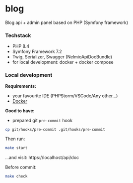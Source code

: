 # blog
Blog api + admin panel based on PHP (Symfony framework)

### Techstack

- PHP 8.4
- Symfony Framework 7.2
- Twig, Serializer, Swagger (NelmioApiDocBundle)
- for local development: docker + docker compose

### Local development

**Requirements:**
- your favourite IDE (PHPStorm/VSCode/Any other...)
- [Docker](https://docs.docker.com/get-started/get-docker/)

**Good to have:**
- prepared git `pre-commit` hook
```bash
cp git/hooks/pre-commit .git/hooks/pre-commit
```

Then run:
```bash
make start
```
...and visit: https://localhost/api/doc

Before commit:
```bash
make check
```

